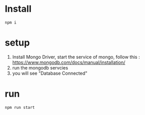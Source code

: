 

# Install

```
npm i
```

# setup
1. Install Mongo Driver, start the service of mongo, follow this : https://www.mongodb.com/docs/manual/installation/
2. run the mongodb servcies
3. you will see "Database Connected"

# run 

```
npm run start
```
